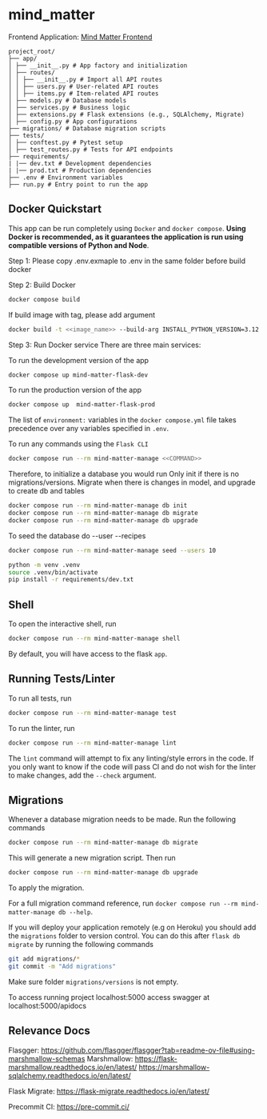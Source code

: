 # mind_matter

Frontend Application: [Mind Matter Frontend](https://mind-matter-frontend.vercel.app/)

```
project_root/
├── app/
│ ├── __init__.py # App factory and initialization
│ ├── routes/
│ │ ├── __init__.py # Import all API routes
│ │ ├── users.py # User-related API routes
│ │ ├── items.py # Item-related API routes
│ ├── models.py # Database models
│ ├── services.py # Business logic
│ ├── extensions.py # Flask extensions (e.g., SQLAlchemy, Migrate)
│ ├── config.py # App configurations
├── migrations/ # Database migration scripts
├── tests/
│ ├── conftest.py # Pytest setup
│ ├── test_routes.py # Tests for API endpoints
├── requirements/
| |── dev.txt # Development dependencies
| |── prod.txt # Production dependencies
├── .env # Environment variables
├── run.py # Entry point to run the app
```

## Docker Quickstart

This app can be run completely using `Docker` and `docker compose`. **Using Docker is recommended, as it guarantees the application is run using compatible versions of Python and Node**.

Step 1: Please copy .env.exmaple to .env in the same folder before build docker

Step 2: Build Docker

```bash
docker compose build
```

If build image with tag, please add argument

```bash
docker build -t <<image_name>> --build-arg INSTALL_PYTHON_VERSION=3.12.8 .
```

Step 3: Run Docker service
There are three main services:

To run the development version of the app

```bash
docker compose up mind-matter-flask-dev
```

To run the production version of the app

```bash
docker compose up  mind-matter-flask-prod
```

The list of `environment:` variables in the `docker compose.yml` file takes precedence over any variables specified in `.env`.

To run any commands using the `Flask CLI`

```bash
docker compose run --rm mind-matter-manage <<COMMAND>>
```

Therefore, to initialize a database you would run
Only init if there is no migrations/versions. Migrate when there is changes in model, and upgrade to create db and tables

```bash
docker compose run --rm mind-matter-manage db init
docker compose run --rm mind-matter-manage db migrate
docker compose run --rm mind-matter-manage db upgrade
```

To seed the database do --user <number> --recipes <number>

```bash
docker compose run --rm mind-matter-manage seed --users 10
```

```bash
python -m venv .venv
source .venv/bin/activate
pip install -r requirements/dev.txt
```

## Shell

To open the interactive shell, run

```bash
docker compose run --rm mind-matter-manage shell

```

By default, you will have access to the flask `app`.

## Running Tests/Linter

To run all tests, run

```bash
docker compose run --rm mind-matter-manage test
```

To run the linter, run

```bash
docker compose run --rm mind-matter-manage lint
```

The `lint` command will attempt to fix any linting/style errors in the code. If you only want to know if the code will pass CI and do not wish for the linter to make changes, add the `--check` argument.

## Migrations

Whenever a database migration needs to be made. Run the following commands

```bash
docker compose run --rm mind-matter-manage db migrate
```

This will generate a new migration script. Then run

```bash
docker compose run --rm mind-matter-manage db upgrade
```

To apply the migration.

For a full migration command reference, run `docker compose run --rm mind-matter-manage db --help`.

If you will deploy your application remotely (e.g on Heroku) you should add the `migrations` folder to version control.
You can do this after `flask db migrate` by running the following commands

```bash
git add migrations/*
git commit -m "Add migrations"
```

Make sure folder `migrations/versions` is not empty.

To access running project localhost:5000
access swagger at localhost:5000/apidocs

## Relevance Docs

Flasgger: https://github.com/flasgger/flasgger?tab=readme-ov-file#using-marshmallow-schemas
Marshmallow: https://flask-marshmallow.readthedocs.io/en/latest/ https://marshmallow-sqlalchemy.readthedocs.io/en/latest/

Flask Migrate: https://flask-migrate.readthedocs.io/en/latest/

Precommit CI: https://pre-commit.ci/
